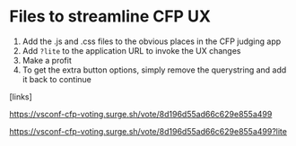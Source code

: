 
# Files to streamline CFP UX

1. Add the .js and .css files to the obvious places in the CFP judging app
1. Add `?lite` to the application URL to invoke the UX changes
1. Make a profit
1. To get the extra button options, simply remove the querystring and add it back to continue

[links]

https://vsconf-cfp-voting.surge.sh/vote/8d196d55ad66c629e855a499

https://vsconf-cfp-voting.surge.sh/vote/8d196d55ad66c629e855a499?lite
